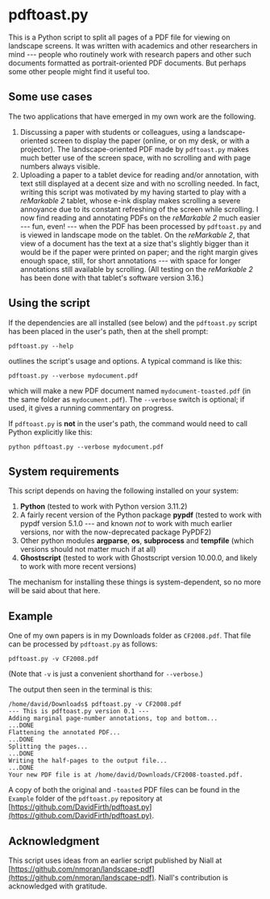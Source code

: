 # pdftoast.py

This is a Python script to split all pages of a PDF file for viewing on landscape screens.  It was written with academics and other researchers in mind --- people who routinely work with research papers and other such documents formatted as portrait-oriented PDF documents.  But perhaps some other people might find it useful too.

## Some use cases

The two applications that have emerged in my own work are the following.

1.  Discussing a paper with students or colleagues, using a landscape-oriented screen to display the paper (online, or on my desk, or with a projector).  The landscape-oriented PDF made by `pdftoast.py` makes much better use of the screen space, with no scrolling and with page numbers always visible.
2.  Uploading a paper to a tablet device for reading and/or annotation, with text still displayed at a decent size and with no scrolling needed.  In fact, writing this script was motivated by my having started to play with a _reMarkable 2_ tablet, whose e-ink display makes scrolling a severe annoyance due to its constant refreshing of the screen while scrolling.  I now find reading and annotating PDFs on the _reMarkable 2_ much easier --- fun, even! --- when the PDF has been processed by `pdftoast.py` and is viewed in landscape mode on the tablet.  On the _reMarkable 2_, that view of a document has the text at a size that's slightly bigger than it would be if the paper were printed on paper; and the right margin gives enough space, still, for short annotations --- with space for longer annotations still available by scrolling.  (All testing on the _reMarkable 2_ has been done with that tablet's software version 3.16.) 

## Using the script

If the dependencies are all installed (see below) and the `pdftoast.py` script has been placed in the user's path, then at the shell prompt:
```
pdftoast.py --help
```
outlines the script's usage and options.  A typical command is like this:
```
pdftoast.py --verbose mydocument.pdf
```
which will make a new PDF document named `mydocument-toasted.pdf` (in the same folder as `mydocument.pdf`).  The `--verbose` switch is optional; if used, it gives a running commentary on progress.

If `pdftoast.py` is **not** in the user's path, the command would need to call Python explicitly like this:
```
python pdftoast.py --verbose mydocument.pdf
```

## System requirements

This script depends on having the following installed on your system:

1. **Python** (tested to work with Python version 3.11.2) 
2. A fairly recent version of the Python package **pypdf** (tested to work with pypdf version 5.1.0 --- and known _not_ to work with much earlier versions, nor with the now-deprecated package PyPDF2)
3. Other python modules **argparse**, **os**, **subprocess** and **tempfile** (which versions should not matter much if at all)
4. **Ghostscript** (tested to work with Ghostscript version 10.00.0, and likely to work with more recent versions)

The mechanism for installing these things is system-dependent, so no more will be said about that here.

## Example

One of my own papers is in my Downloads folder as `CF2008.pdf`.  That file can be processed by `pdftoast.py` as follows:
```
pdftoast.py -v CF2008.pdf
```
(Note that `-v` is just a convenient shorthand for `--verbose`.)

The output then seen in the terminal is this:
```
/home/david/Downloads$ pdftoast.py -v CF2008.pdf
--- This is pdftoast.py version 0.1 ---
Adding marginal page-number annotations, top and bottom...
...DONE
Flattening the annotated PDF...
...DONE
Splitting the pages...
...DONE
Writing the half-pages to the output file...
...DONE
Your new PDF file is at /home/david/Downloads/CF2008-toasted.pdf.
```
A copy of both the original and `-toasted` PDF files can be found in the `Example` folder of the `pdftoast.py` repository at [https://github.com/DavidFirth/pdftoast.py](https://github.com/DavidFirth/pdftoast.py).

## Acknowledgment

This script uses ideas from an earlier script published by Niall at
[https://github.com/nmoran/landscape-pdf](https://github.com/nmoran/landscape-pdf).  Niall's contribution is acknowledged with gratitude.
